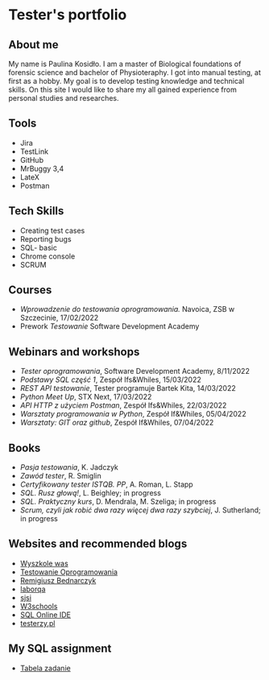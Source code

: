 # Tester's portfolio

## About me
My name is Paulina Kosidło. I am a master of Biological foundations of forensic science and bachelor of Physioteraphy. I got into manual testing, at first as a hobby. My goal is to develop testing knowledge and technical skills. On this site I would like to share my all gained experience from personal studies and researches.

## Tools
* Jira 
* TestLink 
* GitHub 
* MrBuggy 3,4 
* LateX
* Postman

## Tech Skills
* Creating test cases
* Reporting bugs
* SQL- basic
* Chrome console
* SCRUM

## Courses
* *Wprowadzenie do testowania oprogramowania.* Navoica, ZSB w Szczecinie, 17/02/2022
* Prework *Testowanie* Software Development Academy

## Webinars and workshops
* *Tester oprogramowania*, Software Development Academy, 8/11/2022
* *Podstawy SQL część 1*, Zespół Ifs&Whiles, 15/03/2022
* *REST API testowanie*, Tester programuje Bartek Kita, 14/03/2022
* *Python Meet Up*, STX Next, 17/03/2022
* *API HTTP z użyciem Postman*, Zespół Ifs&Whiles, 22/03/2022
* *Warsztaty programowania w Python*, Zespół If&Whiles, 05/04/2022
* *Warsztaty: GIT oraz github*, Zespół If&Whiles, 07/04/2022

## Books
* *Pasja testowania*, K. Jadczyk
* *Zawód tester*, R. Smiglin
* *Certyfikowany tester ISTQB. PP*, A. Roman, L. Stapp
* *SQL. Rusz głową!*, L. Beighley; in progress
* *SQL. Praktyczny kurs*, D. Mendrala, M. Szeliga; in progress
* *Scrum, czyli jak robić dwa razy więcej dwa razy szybciej*, J. Sutherland; in progress

## Websites and recommended blogs
* [Wyszkole was](https://www.wyszkolewas.com.pl)
* [Testowanie Oprogramowania](https://pwicherski.gitbook.io)
* [Remigiusz Bednarczyk](https://remigiuszbednarczyk.pl)
* [laborqa](https://laborqa.pl)
* [sjsi](https://sjsi.0rg)
* [W3schools](https://www.w3schools.com)
* [SQL Online IDE](https://www.sqliteonline.com)
* [testerzy.pl](https://www.testerzy.pl)

## My SQL assignment
 * [Tabela zadanie](https://github/PaulinaKosidlo/SQL)
